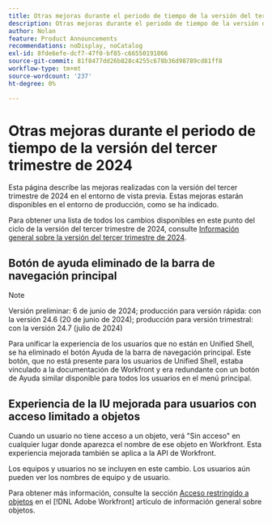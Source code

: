 ```yaml
---
title: Otras mejoras durante el periodo de tiempo de la versión del tercer trimestre de 2024
description: Otras mejoras durante el periodo de tiempo de la versión del tercer trimestre de 2024
author: Nolan
feature: Product Announcements
recommendations: noDisplay, noCatalog
exl-id: 8fde6efe-dcf7-47f0-bf85-c66550191066
source-git-commit: 81f8477dd26b828c4255c678b36d98789cd81ff8
workflow-type: tm+mt
source-wordcount: '237'
ht-degree: 0%

---
```


# Otras mejoras durante el periodo de tiempo de la versión del tercer trimestre de 2024

Esta página describe las mejoras realizadas con la versión del tercer trimestre de 2024 en el entorno de vista previa. Estas mejoras estarán disponibles en el entorno de producción, como se ha indicado.

Para obtener una lista de todos los cambios disponibles en este punto del ciclo de la versión del tercer trimestre de 2024, consulte [Información general sobre la versión del tercer trimestre de 2024](/help/quicksilver/product-announcements/product-releases/24-q3-release-activity/24-q3-release-overview.md).

## Botón de ayuda eliminado de la barra de navegación principal

>[!NOTE]
>
>Versión preliminar: 6 de junio de 2024; producción para versión rápida: con la versión 24.6 (20 de junio de 2024); producción para versión trimestral: con la versión 24.7 (julio de 2024)

Para unificar la experiencia de los usuarios que no están en Unified Shell, se ha eliminado el botón Ayuda de la barra de navegación principal. Este botón, que no está presente para los usuarios de Unified Shell, estaba vinculado a la documentación de Workfront y era redundante con un botón de Ayuda similar disponible para todos los usuarios en el menú principal.

## Experiencia de la IU mejorada para usuarios con acceso limitado a objetos

Cuando un usuario no tiene acceso a un objeto, verá &quot;Sin acceso&quot; en cualquier lugar donde aparezca el nombre de ese objeto en Workfront. Esta experiencia mejorada también se aplica a la API de Workfront.

Los equipos y usuarios no se incluyen en este cambio. Los usuarios aún pueden ver los nombres de equipo y de usuario.

Para obtener más información, consulte la sección [Acceso restringido a objetos](/help/quicksilver/workfront-basics/navigate-workfront/workfront-navigation/understand-objects.md#restricted-access-to-objects) en el [!DNL Adobe Workfront] artículo de información general sobre objetos.
